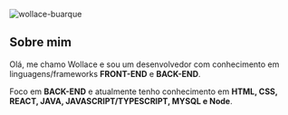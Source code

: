 <p>
  <!--<img src="https://github-readme-stats.vercel.app/api?username=wollace-buarque&show_icons=true&locale=pt-BR" alt="wollace-buarque" />  -->
  <img src="https://github-readme-stats.vercel.app/api/top-langs?username=wollace-buarque&show_icons=true&locale=pt-BR&layout=compact&theme=github_dark" alt="wollace-buarque" />
</p>

## Sobre mim

Olá, me chamo Wollace e sou um desenvolvedor com conhecimento em linguagens/frameworks <strong>FRONT-END</strong> e <strong>BACK-END</strong>.

Foco em <strong>BACK-END</strong> e atualmente tenho conhecimento em <strong>HTML, CSS, REACT, JAVA, JAVASCRIPT/TYPESCRIPT, MYSQL e Node</strong>.
